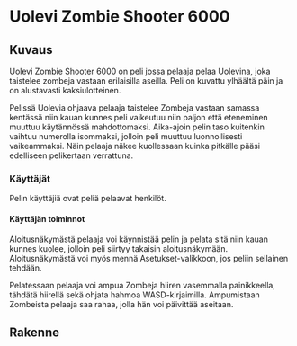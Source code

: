 # Uolevi Zombie Shooter 6000
## Kuvaus

Uolevi Zombie Shooter 6000 on peli jossa pelaaja pelaa Uolevina, joka taistelee zombeja vastaan erilaisilla aseilla. Peli on kuvattu ylhäältä päin ja on alustavasti kaksiulotteinen.

Pelissä Uolevia ohjaava pelaaja taistelee Zombeja vastaan samassa kentässä niin kauan kunnes peli vaikeutuu niin paljon että eteneminen muuttuu käytännössä mahdottomaksi. Aika-ajoin pelin taso kuitenkin vaihtuu numerolla isommaksi, jolloin peli muuttuu luonnollisesti vaikeammaksi. Näin pelaaja näkee kuollessaan kuinka pitkälle pääsi edelliseen pelikertaan verrattuna.

### Käyttäjät

Pelin käyttäjiä ovat peliä pelaavat henkilöt.

#### Käyttäjän toiminnot

Aloitusnäkymästä pelaaja voi käynnistää pelin ja pelata sitä niin kauan kunnes kuolee, jolloin peli siirtyy takaisin aloitusnäkymään. Aloitusnäkymästä voi myös mennä Asetukset-valikkoon, jos peliin sellainen tehdään.

Pelatessaan pelaaja voi ampua Zombeja hiiren vasemmalla painikkeella, tähdätä hiirellä sekä ohjata hahmoa WASD-kirjaimilla. Ampumistaan Zombeista pelaaja saa rahaa, jolla hän voi päivittää aseitaan.

## Rakenne






